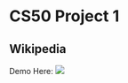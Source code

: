# CS50 Project 1  

## Wikipedia

Demo Here:
[ ![](https://posabilities.ca/wp-content/uploads/2018/01/youtube.png)](https://youtu.be/ayoZH40gPBk)
